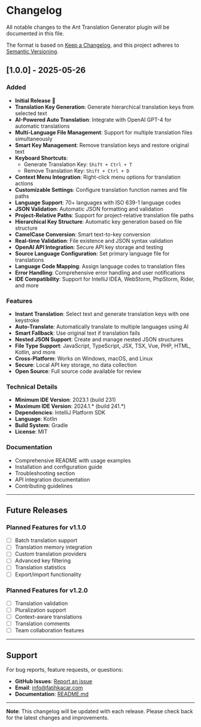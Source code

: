 # Changelog

All notable changes to the Ant Translation Generator plugin will be documented in this file.

The format is based on [Keep a Changelog](https://keepachangelog.com/en/1.0.0/),
and this project adheres to [Semantic Versioning](https://semver.org/spec/v2.0.0.html).

## [1.0.0] - 2025-05-26

### Added
- **Initial Release** 🎉
- **Translation Key Generation**: Generate hierarchical translation keys from selected text
- **AI-Powered Auto Translation**: Integrate with OpenAI GPT-4 for automatic translations
- **Multi-Language File Management**: Support for multiple translation files simultaneously
- **Smart Key Management**: Remove translation keys and restore original text
- **Keyboard Shortcuts**: 
  - Generate Translation Key: `Shift + Ctrl + T`
  - Remove Translation Key: `Shift + Ctrl + D`
- **Context Menu Integration**: Right-click menu options for translation actions
- **Customizable Settings**: Configure translation function names and file paths
- **Language Support**: 70+ languages with ISO 639-1 language codes
- **JSON Validation**: Automatic JSON formatting and validation
- **Project-Relative Paths**: Support for project-relative translation file paths
- **Hierarchical Key Structure**: Automatic key generation based on file structure
- **CamelCase Conversion**: Smart text-to-key conversion
- **Real-time Validation**: File existence and JSON syntax validation
- **OpenAI API Integration**: Secure API key storage and testing
- **Source Language Configuration**: Set primary language file for translations
- **Language Code Mapping**: Assign language codes to translation files
- **Error Handling**: Comprehensive error handling and user notifications
- **IDE Compatibility**: Support for IntelliJ IDEA, WebStorm, PhpStorm, Rider, and more

### Features
- **Instant Translation**: Select text and generate translation keys with one keystroke
- **Auto-Translate**: Automatically translate to multiple languages using AI
- **Smart Fallback**: Use original text if translation fails
- **Nested JSON Support**: Create and manage nested JSON structures
- **File Type Support**: JavaScript, TypeScript, JSX, TSX, Vue, PHP, HTML, Kotlin, and more
- **Cross-Platform**: Works on Windows, macOS, and Linux
- **Secure**: Local API key storage, no data collection
- **Open Source**: Full source code available for review

### Technical Details
- **Minimum IDE Version**: 2023.1 (build 231)
- **Maximum IDE Version**: 2024.1.* (build 241.*)
- **Dependencies**: IntelliJ Platform SDK
- **Language**: Kotlin
- **Build System**: Gradle
- **License**: MIT

### Documentation
- Comprehensive README with usage examples
- Installation and configuration guide
- Troubleshooting section
- API integration documentation
- Contributing guidelines

---

## Future Releases

### Planned Features for v1.1.0
- [ ] Batch translation support
- [ ] Translation memory integration
- [ ] Custom translation providers
- [ ] Advanced key filtering
- [ ] Translation statistics
- [ ] Export/import functionality

### Planned Features for v1.2.0
- [ ] Translation validation
- [ ] Pluralization support
- [ ] Context-aware translations
- [ ] Translation comments
- [ ] Team collaboration features

---

## Support

For bug reports, feature requests, or questions:
- **GitHub Issues**: [Report an issue](https://github.com/fatihkacar/ant-translation-generator-plugin/issues)
- **Email**: info@fatihkacar.com
- **Documentation**: [README.md](README.md)

---

**Note**: This changelog will be updated with each release. Please check back for the latest changes and improvements. 